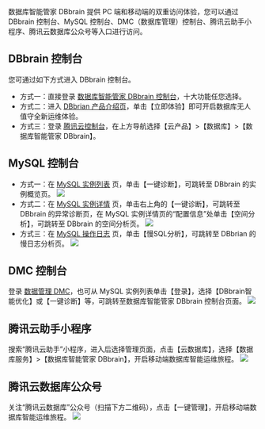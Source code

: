 数据库智能管家 DBbrain 提供 PC 端和移动端的双重访问体验，您可以通过 DBbrain 控制台、MySQL 控制台、DMC（数据库管理）控制台、腾讯云助手小程序、腾讯云数据库公众号等入口进行访问。

## DBbrain 控制台
您可通过如下方式进入 DBbrain 控制台。
- 方式一：直接登录 [数据库智能管家 DBbrain 控制台](https://console.cloud.tencent.com/dbbrain/board)，十大功能任您选择。
- 方式二：进入 [DBbrian 产品介绍页](https://cloud.tencent.com/product/dbbrain)，单击【立即体验】即可开启数据库无人值守全新运维体验。
- 方式三：登录 [腾讯云控制台](https://console.cloud.tencent.com/)，在上方导航选择【云产品】>【数据库】>【数据库智能管家 DBbrain】。
 
## MySQL 控制台
- 方式一：在 [MySQL 实例列表](https://console.cloud.tencent.com/cdb) 页，单击【一键诊断】，可跳转至 DBbrain 的实例概览页。
 ![](https://main.qcloudimg.com/raw/7ef477bd30a5ec7f57164eb08e4e61f7.png)
- 方式二：在 [MySQL 实例详情](https://console.cloud.tencent.com/cdb) 页，单击右上角的【一键诊断】，可跳转至 DBbrain 的异常诊断页，在 MySQL 实例详情页的“配置信息”处单击【空间分析】，可跳转至 DBbrain 的空间分析页。
![](https://main.qcloudimg.com/raw/8b1186bfc8ef470b1a32a88a5c657cee.png)
- 方式三：在 [MySQL 操作日志](https://console.cloud.tencent.com/cdb) 页，单击【慢SQL分析】，可跳转至 DBbrian 的慢日志分析页。
 ![](https://main.qcloudimg.com/raw/e38467069ccbb163c3eea5b2798b65ba.png)

## DMC 控制台
登录 [数据管理 DMC](https://dms.cloud.tencent.com/)，也可从 MySQL 实例列表单击【登录】，选择【DBbrain智能优化】或【一键诊断】等，可跳转至数据库智能管家 DBbrain 控制台页面。
 ![](https://main.qcloudimg.com/raw/83d095547ac1b19c077ab0eb1ffc8f22.png)
 
## 腾讯云助手小程序
搜索“腾讯云助手”小程序，进入后选择管理页面，点击【云数据库】，选择【数据库服务】>【数据库智能管家 DBbrain】，开启移动端数据库智能运维旅程。
![](https://main.qcloudimg.com/raw/8becc9465c10df1ddd0181cd1c29833f.png)

## 腾讯云数据库公众号
关注“腾讯云数据库”公众号（扫描下方二维码），点击【一键管理】，开启移动端数据库智能运维旅程。
![](https://main.qcloudimg.com/raw/cb5b80f90519855ce7971f889165a910.png)
 
